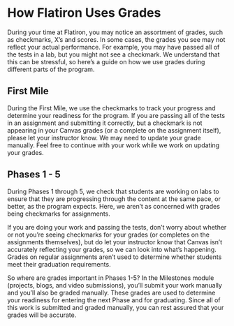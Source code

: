 # How Flatiron Uses Grades

During your time at Flatiron, you may notice an assortment of grades, such as checkmarks, X’s and scores. In some cases, the grades you see may not reflect your actual performance. For example, you may have passed all of the tests in a lab, but you might not see a checkmark. We understand that this can be stressful, so here’s a guide on how we use grades during different parts of the program.

## First Mile

During the First Mile, we use the checkmarks to track your progress and determine your readiness for the program. If you are passing all of the tests in an assignment and submitting it correctly, but a checkmark is not appearing in your Canvas grades (or a complete on the assignment itself), please let your instructor know. We may need to update your grade manually. Feel free to continue with your work while we work on updating your grades.

## Phases 1 - 5

During Phases 1 through 5, we check that students are working on labs to ensure that they are progressing through the content at the same pace, or better, as the program expects. Here, we aren’t as concerned with grades being checkmarks for assignments. 

If you are doing your work and passing the tests, don’t worry about whether or not you’re seeing checkmarks for your grades (or completes on the assignments themselves), but do let your instructor know that Canvas isn’t accurately reflecting your grades, so we can look into what’s happening. Grades on regular assignments aren’t used to determine whether students meet their graduation requirements.

So where are grades important in Phases 1-5? In the Milestones module (projects, blogs, and video submissions), you’ll submit your work manually and you’ll also be graded manually. These grades are used to determine your readiness for entering the next Phase and for graduating. Since all of this work is submitted and graded manually, you can rest assured that your grades will be accurate.
